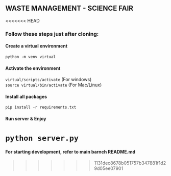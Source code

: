## WASTE MANAGEMENT - SCIENCE FAIR
<<<<<<< HEAD
### Follow these steps just after cloning:
#### Create a virtual environment
```python -m venv virtual```
#### Activate the environment
```virtual/scripts/activate``` (For windows)<br>
```source virtual/bin/activate``` (For Mac/Linux)
#### Install all packages
```pip install -r requirements.txt```
#### Run server & Enjoy
```python server.py```
=======

#### For starting development, refer to main barnch README.md
>>>>>>> 1131dec8678b051757b347881f1d29d05ee07901
